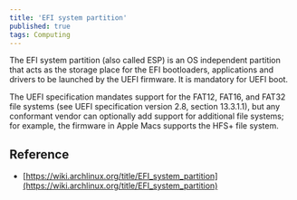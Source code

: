 ```yaml
---
title: 'EFI system partition'
published: true
tags: Computing
---
```


The EFI system partition (also called ESP) is an OS independent partition that acts as the storage place for the EFI bootloaders, applications and drivers to be launched by the UEFI firmware. It is mandatory for UEFI boot.

The UEFI specification mandates support for the FAT12, FAT16, and FAT32 file systems (see UEFI specification version 2.8, section 13.3.1.1), but any conformant vendor can optionally add support for additional file systems; for example, the firmware in Apple Macs supports the HFS+ file system.

## Reference

- [https://wiki.archlinux.org/title/EFI_system_partition](https://wiki.archlinux.org/title/EFI_system_partition)